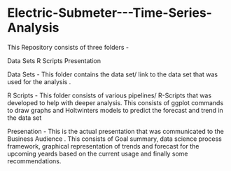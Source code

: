 # Electric-Submeter---Time-Series-Analysis

This Repository consists of three folders - 

Data Sets
R Scripts
Presentation

Data Sets - This folder contains the data set/ link to the data set that was used for the analysis .

R Scripts - This folder consists of various pipelines/ R-Scripts that was developed to help with deeper analysis. This consists of ggplot commands to draw graphs and Holtwinters models to predict the forecast and trend in the data set 

Presenation - This is the actual presentation that was communicated to the Business Audience . This consists of Goal summary, data science process framework, graphical representation of trends and forecast for the upcoming yeards based on the current usage and finally some recommendations. 

